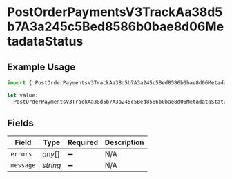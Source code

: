 # PostOrderPaymentsV3TrackAa38d5b7A3a245c5Bed8586b0bae8d06MetadataStatus

## Example Usage

```typescript
import { PostOrderPaymentsV3TrackAa38d5b7A3a245c5Bed8586b0bae8d06MetadataStatus } from "@dhaba/safepay-ts/models/operations";

let value:
  PostOrderPaymentsV3TrackAa38d5b7A3a245c5Bed8586b0bae8d06MetadataStatus = {};
```

## Fields

| Field              | Type               | Required           | Description        |
| ------------------ | ------------------ | ------------------ | ------------------ |
| `errors`           | *any*[]            | :heavy_minus_sign: | N/A                |
| `message`          | *string*           | :heavy_minus_sign: | N/A                |